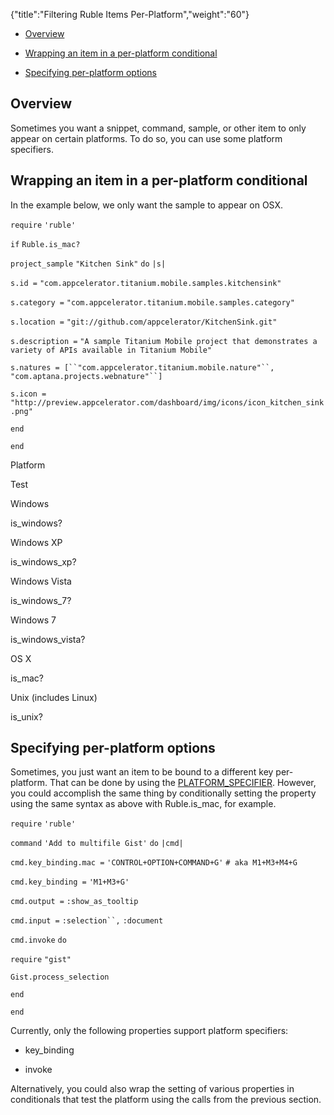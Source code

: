 {"title":"Filtering Ruble Items Per-Platform","weight":"60"} 

*   [Overview](#Overview)
    
*   [Wrapping an item in a per-platform conditional](#Wrappinganiteminaper-platformconditional)
    
*   [Specifying per-platform options](#Specifyingper-platformoptions)
    

## Overview

Sometimes you want a snippet, command, sample, or other item to only appear on certain platforms. To do so, you can use some platform specifiers.

## Wrapping an item in a per-platform conditional

In the example below, we only want the sample to appear on OSX.

`require` `'ruble'`

`if` `Ruble.is_mac?`

`project_sample` `"Kitchen Sink"`  `do` `|s|`

`s.id =` `"com.appcelerator.titanium.mobile.samples.kitchensink"`

`s.category =` `"com.appcelerator.titanium.mobile.samples.category"`

`s.location =` `"git://github.com/appcelerator/KitchenSink.git"`

`s.description =` `"A sample Titanium Mobile project that demonstrates a variety of APIs available in Titanium Mobile"`

`s.natures = [``"com.appcelerator.titanium.mobile.nature"``,` `"com.aptana.projects.webnature"``]`

`s.icon =` `"http://preview.appcelerator.com/dashboard/img/icons/icon_kitchen_sink.png"`

`end`

`end`

Platform

Test

Windows

is\_windows?

Windows XP

is\_windows\_xp?

Windows Vista

is\_windows\_7?

Windows 7

is\_windows\_vista?

OS X

is\_mac?

Unix (includes Linux)

is\_unix?

## Specifying per-platform options

Sometimes, you just want an item to be bound to a different key per-platform. That can be done by using the [PLATFORM\_SPECIFIER](/docs/appc/Axway_Appcelerator_Studio/Axway_Appcelerator_Studio_Guide/Customizing_Studio/Rubles/Ruble_Specification/#PLATFORM_SPECIFIER). However, you could accomplish the same thing by conditionally setting the property using the same syntax as above with Ruble.is\_mac, for example.

`require` `'ruble'`

`command` `'Add to multifile Gist'`  `do` `|cmd|`

`cmd.key_binding.mac =` `'CONTROL+OPTION+COMMAND+G'`  `# aka M1+M3+M4+G`

`cmd.key_binding =` `'M1+M3+G'`

`cmd.output =` `:show_as_tooltip`

`cmd.input =` `:selection``,` `:document`

`cmd.invoke` `do`

`require` `"gist"`

`Gist.process_selection`

`end`

`end`

Currently, only the following properties support platform specifiers:

*   key\_binding
    
*   invoke
    

Alternatively, you could also wrap the setting of various properties in conditionals that test the platform using the calls from the previous section.
